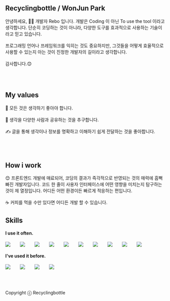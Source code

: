 ## Recyclingbottle / WonJun Park

안녕하세요, 🙋‍♂️ 개발자 Rebo 입니다. 개발은 Coding 이 아닌 To use the tool 이라고 생각합니다. 단순히 코딩하는 것이 아니라, 다양한 도구를 효과적으로 사용하는 기술이라고 믿고 있습니다. <br /><br />프로그래밍 언어나 프레임워크를 익히는 것도 중요하지만, 그것들을 어떻게 효율적으로 사용할 수 있는지 아는 것이 진정한 개발자의 길이라고 생각합니다. <br /><br />감사합니다.😊

<br />
<br />

## My values

🧐 모든 것은 생각하기 좋아야 합니다.<br /><br />
🙏 생각을 다양한 사람과 공유하는 것을 추구합니다.<br /><br />
✍️ 글을 통해 생각이나 정보를 명확하고 이해하기 쉽게 전달하는 것을 좋아합니다.<br /><br />
<br />
<br />

## How i work

😊 프론트엔드 개발에 매료되어, 코딩의 결과가 즉각적으로 반영되는 것의 매력에 흠뻑 빠진 개발자입니다. 코드 한 줄이 사용자 인터페이스에 어떤 영향을 미치는지 탐구하는 것이 제 열정입니다.
어디든 어떤 환경이든 빠르게 적응하는 편입니다. <br /><br />
☕ 커피를 먹을 수만 있다면 어디든 개발 할 수 있습니다.

## Skills

#### I use it often.

<div style="display:flex;gap:30px;flex-wrap:wrap;">
<img src="https://img.shields.io/badge/react-61DAFB?style=for-the-badge&logo=react&logoColor=black">
<img src="https://img.shields.io/badge/python-3776AB?style=for-the-badge&logo=python&logoColor=white">
<img src="https://img.shields.io/badge/html5-E34F26?style=for-the-badge&logo=html5&logoColor=white">
<img src="https://img.shields.io/badge/css-1572B6?style=for-the-badge&logo=css3&logoColor=white">
<img src="https://img.shields.io/badge/javascript-F7DF1E?style=for-the-badge&logo=javascript&logoColor=black">
<img src="https://img.shields.io/badge/node.js-339933?style=for-the-badge&logo=Node.js&logoColor=white">
<img src="https://img.shields.io/badge/express-000000?style=for-the-badge&logo=express&logoColor=white">
<img src="https://img.shields.io/badge/vue.js-4FC08D?style=for-the-badge&logo=vue.js&logoColor=white">
<img src="https://img.shields.io/badge/flutter-02569B?style=for-the-badge&logo=flutter&logoColor=white">
<img src="https://img.shields.io/badge/mysql-4479A1?style=for-the-badge&logo=mysql&logoColor=white">
</div>

#### I've used it before.

<div style="display:flex;gap:30px;flex-wrap:wrap;">
<img src="https://img.shields.io/badge/java-007396?style=for-the-badge&logo=java&logoColor=white">
<img src="https://img.shields.io/badge/mariaDB-003545?style=for-the-badge&logo=mariaDB&logoColor=white">
<img src="https://img.shields.io/badge/mongoDB-47A248?style=for-the-badge&logo=MongoDB&logoColor=white">
<img src="https://img.shields.io/badge/firebase-FFCA28?style=for-the-badge&logo=firebase&logoColor=white">
</div>
<br />
<br />
<br />

Copyright ⓒ Recyclingbottle
